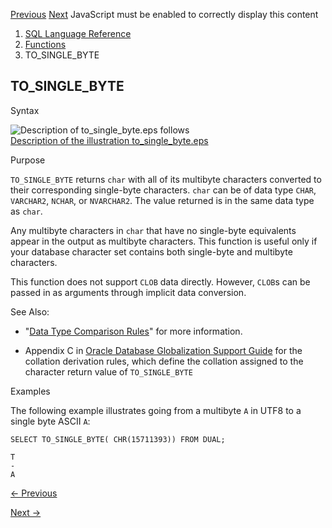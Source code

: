 [Previous](TO_NUMBER.md) [Next](TO_TIMESTAMP.md) JavaScript must be
enabled to correctly display this content

  1. [SQL Language Reference ](index.md)
  2. [Functions](Functions.md)
  3. TO_SINGLE_BYTE 

## TO_SINGLE_BYTE

Syntax

![Description of to_single_byte.eps
follows](https://docs.oracle.com/en/database/oracle/oracle-database/23/sqlrf/img/to_single_byte.gif)  
[Description of the illustration
to_single_byte.eps](img_text/to_single_byte.md)

Purpose

`TO_SINGLE_BYTE` returns `char` with all of its multibyte characters converted
to their corresponding single-byte characters. `char` can be of data type
`CHAR`, `VARCHAR2`, `NCHAR`, or `NVARCHAR2`. The value returned is in the same
data type as `char`.

Any multibyte characters in `char` that have no single-byte equivalents appear
in the output as multibyte characters. This function is useful only if your
database character set contains both single-byte and multibyte characters.

This function does not support `CLOB` data directly. However, `CLOB`s can be
passed in as arguments through implicit data conversion.

See Also:

  * "[Data Type Comparison Rules](Data-Type-Comparison-Rules.md#GUID-1563C817-86BF-430B-99AB-322EE2E29187)" for more information. 

  * Appendix C in [Oracle Database Globalization Support Guide](/pls/topic/lookup?ctx=en/database/oracle/oracle-database/23/sqlrf&id=NLSPG-GUID-AFCE41ED-775B-4A00-AF38-C436776AE0C5) for the collation derivation rules, which define the collation assigned to the character return value of `TO_SINGLE_BYTE`

Examples

The following example illustrates going from a multibyte `A` in UTF8 to a
single byte ASCII `A`:

    
    
    SELECT TO_SINGLE_BYTE( CHR(15711393)) FROM DUAL; 
    
    T 
    - 
    A 


[← Previous](TO_NUMBER.md)

[Next →](TO_TIMESTAMP.md)
